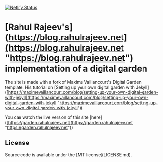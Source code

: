 
[![Netlify Status](https://api.netlify.com/api/v1/badges/8cfa8785-8df8-4aad-ad35-8f1c790b8baf/deploy-status)](https://app.netlify.com/sites/digital-garden-jekyll-template/deploys)  
# [Rahul Rajeev's](https://blog.rahulrajeev.net](https://blog.rahulrajeev.net "https://blog.rahulrajeev.net") implementation of a digital garden  
  
The site is made with a fork of Maxime Vaillancourt's Digital Garden template. His tutorial on \[Setting up your own digital garden with Jekyll\]([https://maximevaillancourt.com/blog/setting-up-your-own-digital-garden-with-jekyll](https://maximevaillancourt.com/blog/setting-up-your-own-digital-garden-with-jekyll "https://maximevaillancourt.com/blog/setting-up-your-own-digital-garden-with-jekyll")).  
  
  
You can watch the live version of this site \[here\]([https://garden.rahulnajeev.net](https://garden.rahulnajeev.net "https://garden.rahulnajeev.net"))  
  
  
## License  
  
Source code is available under the \[MIT license\](LICENSE.md). 
